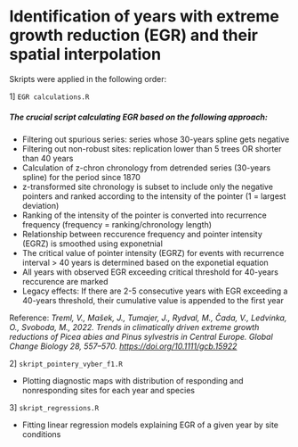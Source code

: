# Identification of years with extreme growth reduction (EGR) and their spatial interpolation 
Skripts were applied in the following order:

1] `EGR calculations.R`
##### The crucial script calculating EGR based on the following approach:
- Filtering out spurious series: series whose 30-years spline gets negative
- Filtering out non-robust sites: replication lower than 5 trees OR shorter than 40 years
- Calculation of z-chron chronology from detrended series (30-years spline) for the period since 1870
- z-transformed site chronology is subset to include only the negative pointers and ranked according to the intensity of the pointer (1 = largest deviation)
- Ranking of the intensity of the pointer is converted into recurrence frequency (frequency = ranking/chronology length)
- Relationship between reccurence frequency and pointer intensity (EGRZ) is smoothed using exponetnial
- The critical value of pointer intensity (EGRZ) for events with recurrence interval > 40 years is determined based on the exponetial equation
- All years with observed EGR exceeding critical threshold for 40-years reccurence are marked
- Legacy effects: If there are 2-5 consecutive years with EGR exceeding a 40-years threshold, their cumulative value is appended to the first year 

Reference: *Treml, V., Mašek, J., Tumajer, J., Rydval, M., Čada, V., Ledvinka, O., Svoboda, M., 2022. Trends in climatically driven extreme growth reductions of Picea abies and Pinus sylvestris in Central Europe. Global Change Biology 28, 557–570. https://doi.org/10.1111/gcb.15922*

2] `skript_pointery_vyber_f1.R`
- Plotting diagnostic maps with distribution of responding and nonresponding sites for each year and species


3] `skript_regressions.R`
- Fitting linear regression models explaining EGR of a given year by site conditions
